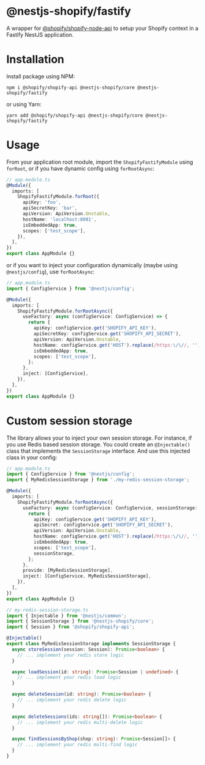 # @nestjs-shopify/fastify

A wrapper for [@shopify/shopify-node-api](https://github.com/Shopify/shopify-node-api) to setup your Shopify context in a Fastify NestJS application.

# Installation

Install package using NPM:

```
npm i @shopify/shopify-api @nestjs-shopify/core @nestjs-shopify/fastify
```

or using Yarn:

```
yarn add @shopify/shopify-api @nestjs-shopify/core @nestjs-shopify/fastify
```

# Usage

From your application root module, import the `ShopifyFastifyModule` using `forRoot`, or if you have dynamic config using `forRootAsync`:

```ts
// app.module.ts
@Module({
  imports: [
    ShopifyFastifyModule.forRoot({
      apiKey: 'foo',
      apiSecretKey: 'bar',
      apiVersion: ApiVersion.Unstable,
      hostName: 'localhost:8081',
      isEmbeddedApp: true,
      scopes: ['test_scope'],
    }),
  ],
})
export class AppModule {}
```

or if you want to inject your configuration dynamically (maybe using `@nestjs/config`), use `forRootAsync`:

```ts
// app.module.ts
import { ConfigService } from '@nestjs/config';

@Module({
  imports: [
    ShopifyFastifyModule.forRootAsync({
      useFactory: async (configService: ConfigService) => {
        return {
          apiKey: configService.get('SHOPIFY_API_KEY'),
          apiSecretKey: configService.get('SHOPIFY_API_SECRET'),
          apiVersion: ApiVersion.Unstable,
          hostName: configService.get('HOST').replace(/https:\/\//, ''),
          isEmbeddedApp: true,
          scopes: ['test_scope'],
        };
      },
      inject: [ConfigService],
    }),
  ],
})
export class AppModule {}
```

# Custom session storage

The library allows your to inject your own session storage. For instance, if you use Redis based session storage. You could create an `@Injectable()` class that implements the `SessionStorage` interface. And use this injected class in your config:

```ts
// app.module.ts
import { ConfigService } from '@nestjs/config';
import { MyRedisSessionStorage } from './my-redis-session-storage';

@Module({
  imports: [
    ShopifyFastifyModule.forRootAsync({
      useFactory: async (configService: ConfigService, sessionStorage: MyRedisSessionStorage) => {
        return {
          apiKey: configService.get('SHOPIFY_API_KEY'),
          apiSecret: configService.get('SHOPIFY_API_SECRET'),
          apiVersion: ApiVersion.Unstable,
          hostName: configService.get('HOST').replace(/https:\/\//, ''),
          isEmbeddedApp: true,
          scopes: ['test_scope'],
          sessionStorage,
        };
      },
      provide: [MyRedisSessionStorage],
      inject: [ConfigService, MyRedisSessionStorage],
    }),
  ],
})
export class AppModule {}
```

```ts
// my-redis-session-storage.ts
import { Injectable } from '@nestjs/common';
import { SessionStorage } from '@nestjs-shopify/core';
import { Session } from '@shopify/shopify-api';

@Injectable()
export class MyRedisSessionStorage implements SessionStorage {
  async storeSession(session: Session): Promise<boolean> {
    // ... implement your redis store logic
  }

  async loadSession(id: string): Promise<Session | undefined> {
    // ... implement your redis load logic
  }

  async deleteSession(id: string): Promise<boolean> {
    // ... implement your redis delete logic
  }

  async deleteSessions(ids: string[]): Promise<boolean> {
    // ... implement your redis multi-delete logic
  }

  async findSessionsByShop(shop: string): Promise<Session[]> {
    // ... implement your redis multi-find logic
  }
}
```
